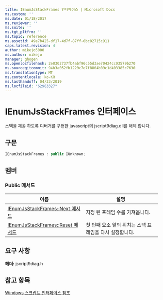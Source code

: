 ```yaml
---
title: IEnumJsStackFrames 인터페이스 | Microsoft Docs
ms.custom: ''
ms.date: 01/18/2017
ms.reviewer: ''
ms.suite: ''
ms.tgt_pltfrm: ''
ms.topic: reference
ms.assetid: 49e7b425-df17-4d7f-87ff-0bc82715c911
caps.latest.revision: 4
author: mikejo5000
ms.author: mikejo
manager: ghogen
ms.openlocfilehash: 2e8302737fb4abf96c55d3ae70424cc03579b270
ms.sourcegitcommit: 94b3a052fb1229c7e7f8804b09c1d403385c7630
ms.translationtype: MT
ms.contentlocale: ko-KR
ms.lasthandoff: 04/23/2019
ms.locfileid: "62963327"
---
```

# <a name="ienumjsstackframes-interface"></a>IEnumJsStackFrames 인터페이스
스택을 제공 하도록 디버거를 구현한 javascript의 jscript9diag.dll를 해제 합니다.  
  
## <a name="syntax"></a>구문  
  
```cpp
IEnumJsStackFrames : public IUnknown;  
```  
  
## <a name="members"></a>멤버  
  
### <a name="public-methods"></a>Public 메서드  
  
|이름|설명|  
|----------|-----------------|  
|[IEnumJsStackFrames::Next 메서드](../../winscript/reference/ienumjsstackframes-next-method.md)|지정 된 프레임 수를 가져옵니다.|  
|[IEnumJsStackFrames::Reset 메서드](../../winscript/reference/ienumjsstackframes-reset-method.md)|첫 번째 요소 앞의 위치는 스택 프레임을 다시 설정합니다.|  
  
## <a name="requirements"></a>요구 사항  
 **헤더:** jscript9diag.h  
  
## <a name="see-also"></a>참고 항목  
 [Windows 스크립트 인터페이스 참조](../../winscript/reference/windows-script-interfaces-reference.md)